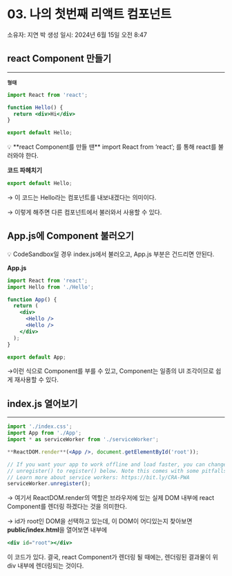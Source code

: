 # 03. 나의 첫번째 리액트 컴포넌트

소유자: 지연 박
생성 일시: 2024년 6월 15일 오전 8:47

## react Component 만들기

---

**`형태`**

```jsx
import React from 'react';

function Hello() {
  return <div>Hi</div>
}

export default Hello;
```

<aside>
💡 **react Component를 만들 땐** 
import React from ‘react’; 를 통해 react를 불러와야 한다.

</aside>

**코드 파헤치기**

```jsx
export default Hello;
```

→ 이 코드는 Hello라는 컴포넌트를 내보내겠다는 의미이다.

→ 이렇게 해주면 다른 컴포넌트에서 불러와서 사용할 수 있다.

## App.js에 Component 불러오기

<aside>
💡 CodeSandbox일 경우 index.js에서 불러오고, App.js 부분은 건드리면 안된다.

</aside>

**App.js**

```jsx
import React from 'react';
import Hello from './Hello';

function App() {
  return (
    <div>
      <Hello />
      <Hello />
    </div>
  );
}

export default App;
```

→이런 식으로 Component를 부를 수 있고, Component는 일종의 UI 조각이므로 쉽게 재사용할 수 있다.

## index.js 열어보기

---

```jsx
import './index.css';
import App from './App';
import * as serviceWorker from './serviceWorker';

**ReactDOM.render**(<App />, document.getElementById('root'));

// If you want your app to work offline and load faster, you can change
// unregister() to register() below. Note this comes with some pitfalls.
// Learn more about service workers: https://bit.ly/CRA-PWA
serviceWorker.unregister();
```

→ 여기서 ReactDOM.render의 역할은 브라우저에 있는 실제 DOM 내부에 react Component를 렌더링 하겠다는  것을 의미한다. 

→ id가 root인 DOM을 선택하고 있는데, 이 DOM이 어디있는지 찾아보면 **public/index.html**을 열어보면 내부에 

```jsx
<div id="root"></div>
```

이 코드가 있다. 결국, react Component가 렌더링 될 때에는, 렌더링된 결과물이 위 div 내부에 렌더링되는 것이다.